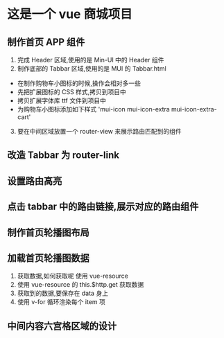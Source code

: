# 这是一个 vue 商城项目

## 制作首页 APP 组件

1. 完成 Header 区域,使用的是 Min-UI 中的 Header 组件
2. 制作底部的 Tabbar 区域,使用的是 MUI 的 Tabbar.html

- 在制作购物车小图标的时候,操作会相对多一些
- 先把扩展图标的 CSS 样式,拷贝到项目中
- 拷贝扩展字体库 ttf 文件到项目中
- 为购物车小图标添加如下样式 'mui-icon mui-icon-extra mui-icon-extra-cart'

3. 要在中间区域放置一个 router-view 来展示路由匹配到的组件

## 改造 Tabbar 为 router-link

## 设置路由高亮

## 点击 tabbar 中的路由链接,展示对应的路由组件

## 制作首页轮播图布局

## 加载首页轮播图数据

1. 获取数据,如何获取呢 使用 vue-resource
2. 使用 vue-resource 的 this.\$http.get 获取数据
3. 获取到的数据,要保存在 data 身上
4. 使用 v-for 循环渲染每个 item 项

## 中间内容六宫格区域的设计
